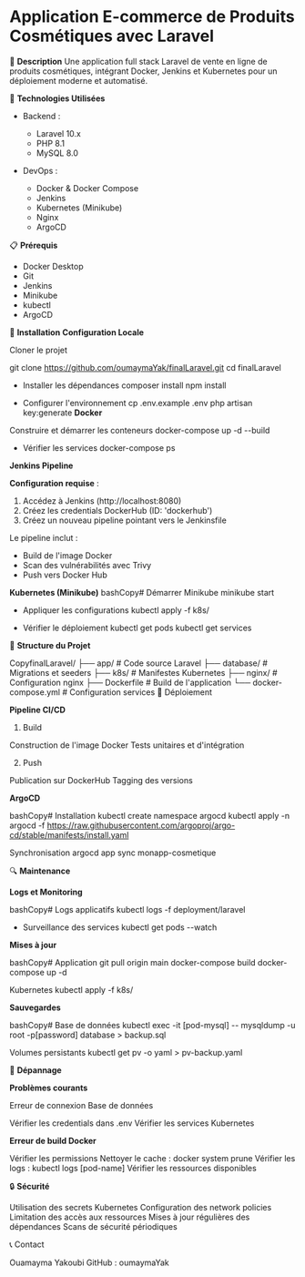 # Application E-commerce de Produits Cosmétiques avec Laravel

📖 **Description**
Une application full stack Laravel de vente en ligne de produits cosmétiques, intégrant Docker, Jenkins et Kubernetes pour un déploiement moderne et automatisé.

🚀 **Technologies Utilisées**

- Backend :

  - Laravel 10.x
  - PHP 8.1
  - MySQL 8.0


- DevOps :

  - Docker & Docker Compose
  - Jenkins
  - Kubernetes (Minikube)
  - Nginx
  - ArgoCD



📋 **Prérequis**

- Docker Desktop
- Git
- Jenkins
- Minikube
- kubectl
- ArgoCD

🔧 **Installation**
**Configuration Locale**

 Cloner le projet
 
git clone https://github.com/oumaymaYak/finalLaravel.git
cd finalLaravel

-  Installer les dépendances
composer install
npm install

- Configurer l'environnement
cp .env.example .env
php artisan key:generate
**Docker**

 Construire et démarrer les conteneurs
docker-compose up -d --build

- Vérifier les services
docker-compose ps

**Jenkins Pipeline**

**Configuration requise** :

1. Accédez à Jenkins (http://localhost:8080)
2. Créez les credentials DockerHub (ID: 'dockerhub')
3. Créez un nouveau pipeline pointant vers le Jenkinsfile

Le pipeline inclut :

- Build de l'image Docker
- Scan des vulnérabilités avec Trivy
- Push vers Docker Hub

**Kubernetes (Minikube)**
bashCopy# Démarrer Minikube
minikube start

- Appliquer les configurations
kubectl apply -f k8s/

-  Vérifier le déploiement
kubectl get pods
kubectl get services

📁 **Structure du Projet**

CopyfinalLaravel/
├── app/                 # Code source Laravel
├── database/           # Migrations et seeders
├── k8s/               # Manifestes Kubernetes
├── nginx/             # Configuration nginx
├── Dockerfile         # Build de l'application
└── docker-compose.yml # Configuration services
🚀 Déploiement

**Pipeline CI/CD**

1. Build

Construction de l'image Docker
Tests unitaires et d'intégration

2. Push

Publication sur DockerHub
Tagging des versions



**ArgoCD**

bashCopy# Installation
kubectl create namespace argocd
kubectl apply -n argocd -f https://raw.githubusercontent.com/argoproj/argo-cd/stable/manifests/install.yaml

 Synchronisation
argocd app sync monapp-cosmetique

🔍 **Maintenance**

**Logs et Monitoring**

bashCopy# Logs applicatifs
kubectl logs -f deployment/laravel

- Surveillance des services
kubectl get pods --watch

**Mises à jour**

bashCopy# Application
git pull origin main
docker-compose build
docker-compose up -d

Kubernetes
kubectl apply -f k8s/

**Sauvegardes**

bashCopy# Base de données
kubectl exec -it [pod-mysql] -- mysqldump -u root -p[password] database > backup.sql

 Volumes persistants
kubectl get pv -o yaml > pv-backup.yaml

🔧 **Dépannage**

**Problèmes courants**

Erreur de connexion Base de données

Vérifier les credentials dans .env
Vérifier les services Kubernetes


**Erreur de build Docker**

Vérifier les permissions
Nettoyer le cache : docker system prune
Vérifier les logs : kubectl logs [pod-name]
Vérifier les ressources disponibles

🔒 **Sécurité**

Utilisation des secrets Kubernetes
Configuration des network policies
Limitation des accès aux ressources
Mises à jour régulières des dépendances
Scans de sécurité périodiques

📞 Contact

Ouamayma Yakoubi
GitHub : oumaymaYak

